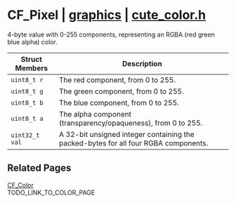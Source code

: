 # CF_Pixel | [graphics](https://github.com/RandyGaul/cute_framework/blob/master/docs/graphics_readme.md) | [cute_color.h](https://github.com/RandyGaul/cute_framework/blob/master/include/cute_color.h)

4-byte value with 0-255 components, representing an RGBA (red green blue alpha) color.

Struct Members | Description
--- | ---
`uint8_t r` | The red component, from 0 to 255.
`uint8_t g` | The green component, from 0 to 255.
`uint8_t b` | The blue component, from 0 to 255.
`uint8_t a` | The alpha component (transparency/opaqueness), from 0 to 255.
`uint32_t val` | A 32-bit unsigned integer containing the packed-bytes for all four RGBA components.

## Related Pages

[CF_Color](https://github.com/RandyGaul/cute_framework/blob/master/docs/graphics/cf_color.md)  
TODO_LINK_TO_COLOR_PAGE  
